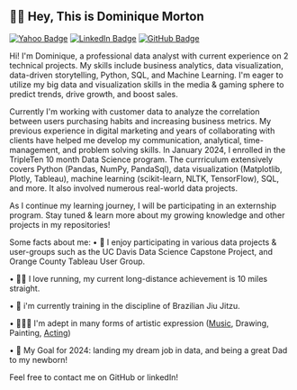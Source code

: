 ## 👋🏾 Hey, This is Dominique Morton

[![Yahoo Badge](https://img.shields.io/badge/-d.morton14@yahoo.com-purple?style=flat&logo=Gmail&logoColor=white&link=mailto:d.morton14@yahoo.com)](mailto:d.morton14@yahoo.com)
[![LinkedIn Badge](https://img.shields.io/badge/dominiquemorton-blue?style=flat&logo=Linkedin&logoColor=white&link=https://www.linkedin.com/in/dominiquemorton/)](https://www.linkedin.com/in/dominiquemorton/)
[![GitHub Badge](https://img.shields.io/badge/dominique--morton-grey?style=flat&logo=github&logoColor=white&link=https://github.com/dominique--morton/)](https://github.com/dominique-morton/)


Hi! I'm Dominique, a professional data analyst with current experience on 2 technical projects. My skills include business analytics, data visualization, data-driven storytelling, Python, SQL, and Machine Learning. I'm eager to utilize my big data and visualization skills in the media & gaming sphere to predict trends, drive growth, and boost sales.

Currently I'm working with customer data to analyze the correlation between users purchasing habits and increasing business metrics. My previous experience in digital marketing and years of collaborating with clients have helped me develop my communication, analytical, time-management, and problem solving skills. In January 2024, I enrolled in the TripleTen 10 month Data Science program. The currriculum extensively covers Python (Pandas, NumPy, PandaSql), data visualization (Matplotlib, Plotly, Tableau), machine learning (scikit-learn, NLTK, TensorFlow), SQL, and more. It also involved numerous real-world data projects. 

As I continue my learning journey, I will be participating in an externship program. Stay tuned & learn more about my growing knowledge and other projects in my repositories!

Some facts about me:
• 👀 I enjoy participating in various data projects & user-groups such as the UC Davis Data Science Capstone Project, and Orange County Tableau User Group.

• 🏃🏾 I love running, my current long-distance achievement is 10 miles straight.

• 🥋 i'm currently training in the discipline of Brazilian Jiu Jitzu.

• 🧑🏾‍🎨 I'm adept in many forms of artistic expression ([Music](https://open.spotify.com/artist/3KKWEnjscGCpUVDSRAlzNt?si=iodDf9UgQbe4--_ko7xHqA), Drawing, Painting, [Acting](https://www.imdb.com/name/nm7397313/?ref_=ext_shr_lnk))

• 🎯 My Goal for 2024: landing my dream job in data, and being a great Dad to my newborn!

Feel free to contact me on GitHub or linkedIn!




<!---
dominique-morton/dominique-morton is a ✨ special ✨ repository because its `README.md` (this file) appears on your GitHub profile.
You can click the Preview link to take a look at your changes.
--->
